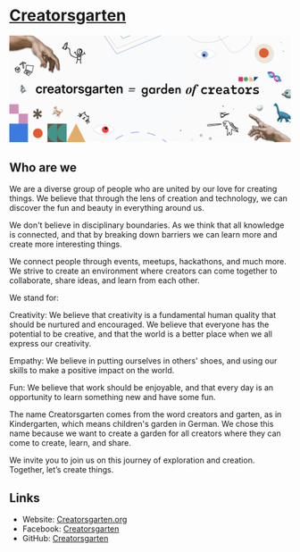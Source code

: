 # [Creatorsgarten](https://creatorsgarten.org)

[![cover](https://github.com/creatorsgarten/.github/raw/main/profile/cover.png)](https://creatorsgarten.org)

## Who are we
We are a diverse group of people who are united by our love for creating things. We believe that through the lens of creation and technology, we can discover the fun and beauty in everything around us.

We don't believe in disciplinary boundaries. As we think that all knowledge is connected, and that by breaking down barriers we can learn more and create more interesting things.

We connect people through events, meetups, hackathons, and much more. We strive to create an environment where creators can come together to collaborate, share ideas, and learn from each other.

We stand for:

Creativity: We believe that creativity is a fundamental human quality that should be nurtured and encouraged. We believe that everyone has the potential to be creative, and that the world is a better place when we all express our creativity.

Empathy: We believe in putting ourselves in others' shoes, and using our skills to make a positive impact on the world.

Fun: We believe that work should be enjoyable, and that every day is an opportunity to learn something new and have some fun.

The name Creatorsgarten comes from the word creators and garten, as in Kindergarten, which means children's garden in German. We chose this name because we want to create a garden for all creators where they can come to create, learn, and share.

We invite you to join us on this journey of exploration and creation. Together, let’s create things.

## Links
- Website: [Creatorsgarten.org](https://creatorsgarten.org)
- Facebook: [Creatorsgarten](https://facebook.com/creatorsgarten)
- GitHub: [Creatorsgarten](https://github.com/creatorsgarten)
